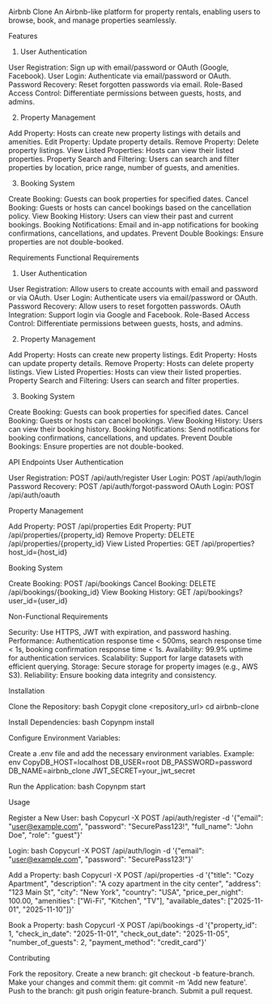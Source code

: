 Airbnb Clone
An Airbnb-like platform for property rentals, enabling users to browse, book, and manage properties seamlessly.

Features
1. User Authentication

User Registration: Sign up with email/password or OAuth (Google, Facebook).
User Login: Authenticate via email/password or OAuth.
Password Recovery: Reset forgotten passwords via email.
Role-Based Access Control: Differentiate permissions between guests, hosts, and admins.

2. Property Management

Add Property: Hosts can create new property listings with details and amenities.
Edit Property: Update property details.
Remove Property: Delete property listings.
View Listed Properties: Hosts can view their listed properties.
Property Search and Filtering: Users can search and filter properties by location, price range, number of guests, and amenities.

3. Booking System

Create Booking: Guests can book properties for specified dates.
Cancel Booking: Guests or hosts can cancel bookings based on the cancellation policy.
View Booking History: Users can view their past and current bookings.
Booking Notifications: Email and in-app notifications for booking confirmations, cancellations, and updates.
Prevent Double Bookings: Ensure properties are not double-booked.


Requirements
Functional Requirements
1. User Authentication

User Registration: Allow users to create accounts with email and password or via OAuth.
User Login: Authenticate users via email/password or OAuth.
Password Recovery: Allow users to reset forgotten passwords.
OAuth Integration: Support login via Google and Facebook.
Role-Based Access Control: Differentiate permissions between guests, hosts, and admins.

2. Property Management

Add Property: Hosts can create new property listings.
Edit Property: Hosts can update property details.
Remove Property: Hosts can delete property listings.
View Listed Properties: Hosts can view their listed properties.
Property Search and Filtering: Users can search and filter properties.

3. Booking System

Create Booking: Guests can book properties for specified dates.
Cancel Booking: Guests or hosts can cancel bookings.
View Booking History: Users can view their booking history.
Booking Notifications: Send notifications for booking confirmations, cancellations, and updates.
Prevent Double Bookings: Ensure properties are not double-booked.


API Endpoints
User Authentication

User Registration: POST /api/auth/register
User Login: POST /api/auth/login
Password Recovery: POST /api/auth/forgot-password
OAuth Login: POST /api/auth/oauth

Property Management

Add Property: POST /api/properties
Edit Property: PUT /api/properties/{property_id}
Remove Property: DELETE /api/properties/{property_id}
View Listed Properties: GET /api/properties?host_id={host_id}

Booking System

Create Booking: POST /api/bookings
Cancel Booking: DELETE /api/bookings/{booking_id}
View Booking History: GET /api/bookings?user_id={user_id}


Non-Functional Requirements

Security: Use HTTPS, JWT with expiration, and password hashing.
Performance: Authentication response time < 500ms, search response time < 1s, booking confirmation response time < 1s.
Availability: 99.9% uptime for authentication services.
Scalability: Support for large datasets with efficient querying.
Storage: Secure storage for property images (e.g., AWS S3).
Reliability: Ensure booking data integrity and consistency.


Installation


Clone the Repository:
bash Copygit clone <repository_url>
cd airbnb-clone


Install Dependencies:
bash Copynpm install


Configure Environment Variables:

Create a .env file and add the necessary environment variables.
Example:
env CopyDB_HOST=localhost
DB_USER=root
DB_PASSWORD=password
DB_NAME=airbnb_clone
JWT_SECRET=your_jwt_secret




Run the Application:
bash Copynpm start



Usage


Register a New User:
bash Copycurl -X POST /api/auth/register -d '{"email": "user@example.com", "password": "SecurePass123!", "full_name": "John Doe", "role": "guest"}'


Login:
bash Copycurl -X POST /api/auth/login -d '{"email": "user@example.com", "password": "SecurePass123!"}'


Add a Property:
bash Copycurl -X POST /api/properties -d '{"title": "Cozy Apartment", "description": "A cozy apartment in the city center", "address": "123 Main St", "city": "New York", "country": "USA", "price_per_night": 100.00, "amenities": ["Wi-Fi", "Kitchen", "TV"], "available_dates": ["2025-11-01", "2025-11-10"]}'


Book a Property:
bash Copycurl -X POST /api/bookings -d '{"property_id": 1, "check_in_date": "2025-11-01", "check_out_date": "2025-11-05", "number_of_guests": 2, "payment_method": "credit_card"}'



Contributing

Fork the repository.
Create a new branch: git checkout -b feature-branch.
Make your changes and commit them: git commit -m 'Add new feature'.
Push to the branch: git push origin feature-branch.
Submit a pull request.

